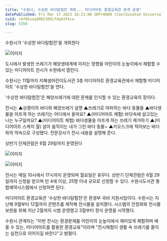 ```yaml
---
title: "수원시, 수상한 바다탐험전 개최... 미디어아트 환경교육관 본격 운영"
datePublished: Fri Mar 17 2023 16:21:00 GMT+0000 (Coordinated Universal Time)
cuid: cm705usq4002309ifdq43fkca
slug: 5350

---
```



수원시가 '수상한 바다탐험전'을 개최한다

![이미지](https://cdn.hashnode.com/res/hashnode/image/upload/v1739258915687/c860c058-f770-4eb9-9044-018d56322656.jpeg)

도시에서 발생한 쓰레기가 해양생태계에 미치는 영향을 어린이의 눈높이에서 체험할 수 있는 미디어아트 전시가 수원에서 열린다.

수원시는 11월까지 지혜샘어린이도서관 3층 미디어아트 환경교육관에서 체험형 미디어아트 '수상한 바다탐험전'을 연다.

'수상한 바다탐험전'은 해양쓰레기에 대한 문제를 인식할 수 있는 환경교육의 장이다.

전시는 ▲상괭이의 바다와 해양쓰레기 설명 ▲쓰레기로 아파하는 바다 동물들 ▲바다생물을 아프게 하는 쓰레기는 어디에서 올까요? ▲(미디어아트 체험) 바닷속에 살고있는 나는 누구일까요? ▲(미디어아트 체험) 바다생물을 아프게 하는 쓰레기 제거하기 ▲(미디어아트 스케치 월) 살아 움직이는 내가 그린 바다 동물~ ▲키오스크에 적어보는 바다와의 약속으로 구성됐다. 전문강사가 전시 내용을 설명해 준다.

상반기 단체관람은 6월 29일까지 운영된다

![이미지](https://cdn.hashnode.com/res/hashnode/image/upload/v1739258917887/75c8b193-f6a7-443b-b735-d33189a1d156.jpeg)

![이미지](https://cdn.hashnode.com/res/hashnode/image/upload/v1739258919836/58ce72b7-e32d-4149-92d7-fff186469330.jpeg)

전시는 매일 10시에서 17시까지 운영되며 월요일은 휴무다. 상반기 단체관람은 6월 29일까지 신청을 받으며 만 4세 이상, 25명 이내 규모로 신청할 수 있다. 수원시도서관 통합예약시스템에서 신청하면 된다.

미디어아트 환경교육관 '수상한 바다탐험전'은 환경부 국비 지원사업이다. 수원시는 지난해 9월부터 12월까지 콘텐츠를 제작해 전시물을 설치했다. 시스템의 안정화와 전시물 보완을 위해 지난 2월까지 시범 운영했고 3월부터 정식 운영을 시작했다.

수원시 관계자는 "이번 전시는 환경문제를 어린이의 눈높이에서 재미있게 체험하며 배울 수 있는, 미디어아트를 활용한 환경교육"이라며 "전시체험이 생활 속 쓰레기를 줄이는 실천으로 이어지길 바란다"고 밝혔다.